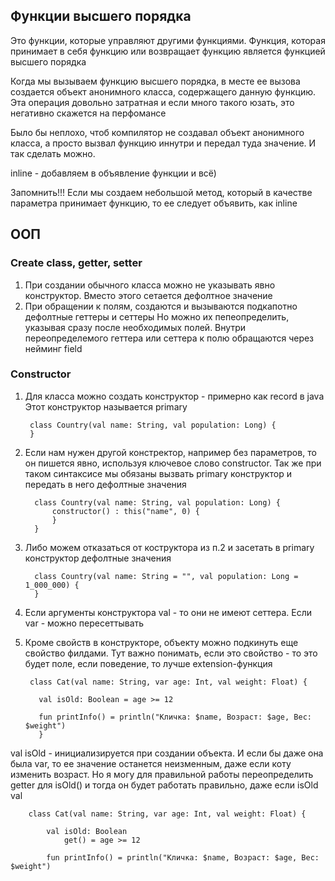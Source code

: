 ## Функции высшего порядка
Это функции, которые управляют другими функциями. Функция, которая принимает в себя функцию 
или возвращает функцию является функцией высшего порядка

Когда мы вызываем функцию высшего порядка, в месте ее вызова создается объект анонимного
класса, содержащего данную функцию. Эта операция довольно затратная и если много такого юзать, 
это негативно скажется на перфомансе

Было бы неплохо, чтоб компилятор не создавал объект анонимного класса, а просто вызвал 
функцию иннутри и передал туда значение. И так сделать можно.

inline - добавляем в объявление функции и всё)

Запомнить!!! Если мы создаем небольшой метод, который в качестве параметра принимает функцию, 
то ее следует объявить, как inline

## ООП
### Create class, getter, setter

1. При создании обычного класса можно не указывать явно конструктор. Вместо этого сетается дефолтное значение
2. При обращении к полям, создаются и вызываются подкапотно дефолтные геттеры и сеттеры
    Но можно их пепеопределить, указывая сразу после необходимых полей. Внутри переопределемого геттера 
    или сеттера к полю обращаются через нейминг field

### Constructor
1. Для класса можно создать конструктор - примерно как record в java
    Этот конструктор называется primary

        class Country(val name: String, val population: Long) {
        }

2. Если нам нужен другой констректор, например без параметров, то он пишется явно, используя 
    ключевое слово constructor. Так же при таком синтаксисе мы обязаны вызвать primary 
    конструктор и передать в него дефолтные значения

         class Country(val name: String, val population: Long) {
             constructor() : this("name", 0) {
             }
         }
3. Либо можем отказаться от коструктора из п.2 и засетать в primary конструктор 
   дефолтные значения

         class Country(val name: String = "", val population: Long = 1_000_000) {
         }
4. Если аргументы конструктора val - то они не имеют сеттера. Если var - можно пересеттывать
5. Кроме свойств в конструкторе, объекту можно подкинуть еще свойство филдами. Тут важно понимать, 
    если это свойство - то это будет поле, если поведение, то лучше extension-функция

        class Cat(val name: String, var age: Int, val weight: Float) {

          val isOld: Boolean = age >= 12

          fun printInfo() = println("Кличка: $name, Возраст: $age, Вес: $weight")
          }

val isOld - инициализируется при создании объекта. И если бы даже она была var, то ее значение 
останется неизменным, даже если коту изменить возраст. Но я могу для правильной работы переопределить 
getter для isOld() и тогда он будет работать правильно, даже если isOld val

        class Cat(val name: String, var age: Int, val weight: Float) {

            val isOld: Boolean
                get() = age >= 12

            fun printInfo() = println("Кличка: $name, Возраст: $age, Вес: $weight")